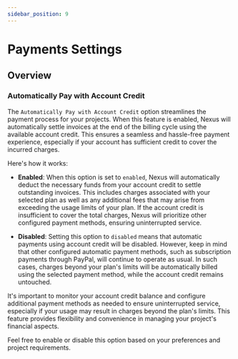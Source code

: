 ```yaml
---
sidebar_position: 9
---
```


# Payments Settings

## Overview

### Automatically Pay with Account Credit
The `Automatically Pay with Account Credit` option streamlines the payment process for your projects. When this feature is enabled, Nexus will automatically settle invoices at the end of the billing cycle using the available account credit. This ensures a seamless and hassle-free payment experience, especially if your account has sufficient credit to cover the incurred charges.

Here's how it works:

* **Enabled**: When this option is set to `enabled`, Nexus will automatically deduct the necessary funds from your account credit to settle outstanding invoices. This includes charges associated with your selected plan as well as any additional fees that may arise from exceeding the usage limits of your plan. If the account credit is insufficient to cover the total charges, Nexus will prioritize other configured payment methods, ensuring uninterrupted service.

* **Disabled**: Setting this option to `disabled` means that automatic payments using account credit will be disabled. However, keep in mind that other configured automatic payment methods, such as subscription payments through PayPal, will continue to operate as usual. In such cases, charges beyond your plan's limits will be automatically billed using the selected payment method, while the account credit remains untouched.

It's important to monitor your account credit balance and configure additional payment methods as needed to ensure uninterrupted service, especially if your usage may result in charges beyond the plan's limits. This feature provides flexibility and convenience in managing your project's financial aspects.

Feel free to enable or disable this option based on your preferences and project requirements. 
